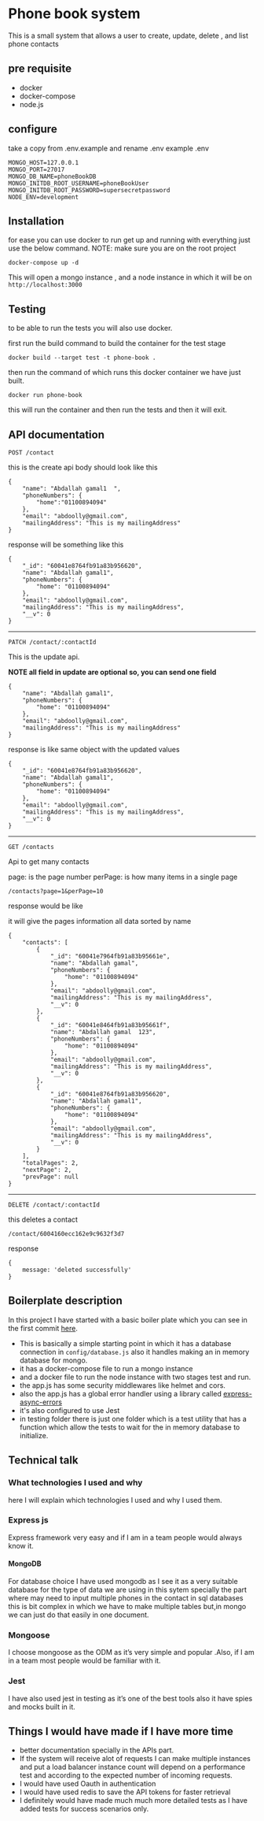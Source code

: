 # Phone book system

This is a small system that allows a user to create, update, delete , and list phone contacts

## pre requisite

- docker
- docker-compose
- node.js

## configure

take a copy from .env.example and rename .env
example .env

```
MONGO_HOST=127.0.0.1
MONGO_PORT=27017
MONGO_DB_NAME=phoneBookDB
MONGO_INITDB_ROOT_USERNAME=phoneBookUser
MONGO_INITDB_ROOT_PASSWORD=supersecretpassword
NODE_ENV=development
```

## Installation

for ease you can use docker to run get up and running with everything
just use the below command.
NOTE: make sure you are on the root project

```
docker-compose up -d
```

This will open a mongo instance , and a node instance in which it will be on `http://localhost:3000`

## Testing 

to be able to run the tests you will also use docker.

first run the build command to build the container for the test stage

```
docker build --target test -t phone-book .
```

then run the command of which runs this docker container we have just built.

```
docker run phone-book
```

this will run the container and then run the tests and then it will exit.

## API documentation

```
POST /contact
```
this is the create api
body should look like this 

```
{
    "name": "Abdallah gamal1  ",
    "phoneNumbers": {
        "home":"01100894094"
    },
    "email": "abdoolly@gmail.com",
    "mailingAddress": "This is my mailingAddress"
}
```

response will be something like this

```
{
    "_id": "60041e8764fb91a83b956620",
    "name": "Abdallah gamal1",
    "phoneNumbers": {
        "home": "01100894094"
    },
    "email": "abdoolly@gmail.com",
    "mailingAddress": "This is my mailingAddress",
    "__v": 0
}
```

------------------------------------

```
PATCH /contact/:contactId
```

This is the update api.

**NOTE all field in update are optional so, you can send one field**
```
{
    "name": "Abdallah gamal1",
    "phoneNumbers": {
        "home": "01100894094"
    },
    "email": "abdoolly@gmail.com",
    "mailingAddress": "This is my mailingAddress"
}
```

response is like 
same object with the updated values
```
{
    "_id": "60041e8764fb91a83b956620",
    "name": "Abdallah gamal1",
    "phoneNumbers": {
        "home": "01100894094"
    },
    "email": "abdoolly@gmail.com",
    "mailingAddress": "This is my mailingAddress",
    "__v": 0
}
```

-----------------------------------------

```
GET /contacts
```

Api to get many contacts

page: is the page number
perPage: is how many items in a single page

```
/contacts?page=1&perPage=10
```

response would be like

it will give the pages information
all data sorted by name
```
{
    "contacts": [
        {
            "_id": "60041e7964fb91a83b95661e",
            "name": "Abdallah gamal",
            "phoneNumbers": {
                "home": "01100894094"
            },
            "email": "abdoolly@gmail.com",
            "mailingAddress": "This is my mailingAddress",
            "__v": 0
        },
        {
            "_id": "60041e8464fb91a83b95661f",
            "name": "Abdallah gamal  123",
            "phoneNumbers": {
                "home": "01100894094"
            },
            "email": "abdoolly@gmail.com",
            "mailingAddress": "This is my mailingAddress",
            "__v": 0
        },
        {
            "_id": "60041e8764fb91a83b956620",
            "name": "Abdallah gamal1",
            "phoneNumbers": {
                "home": "01100894094"
            },
            "email": "abdoolly@gmail.com",
            "mailingAddress": "This is my mailingAddress",
            "__v": 0
        }
    ],
    "totalPages": 2,
    "nextPage": 2,
    "prevPage": null
}
```

----------------------------------------------

```
DELETE /contact/:contactId
```
this deletes a contact

```
/contact/6004160ecc162e9c9632f3d7
```

response

```
{
    message: 'deleted successfully'
}
```

## Boilerplate description

In this project I have started with a basic boiler plate which you can see in the first commit [here](https://github.com/abdoolly/phonebook/commit/8554f454b4a87e64e3d8cb8c8866ae27ca3e4c6e).
- This is basically a simple starting point in which it has a database connection in `config/database.js` also it handles making an in memory database for mongo.
- it has a docker-compose file to run a mongo instance
- and a docker file to run the node instance with two stages test and run.
- the app.js has some security middlewares like helmet and cors.
- also the app.js has a global error handler using a library called [express-async-errors](https://www.npmjs.com/package/express-async-errors)
- it's also configured to use Jest
- in testing folder there is just one folder which is a test utility that has a function which allow the tests to wait for the in memory database to initialize.

## Technical talk

### What technologies I used and why

here I will explain which technologies I used and why I used them.

### Express js
Express framework very easy and if I am in a team people would always know it.

#### MongoDB
For database choice I have used mongodb as I see it as a very suitable database for the type of data we are using in this sytem specially the part where may need to input multiple phones in the contact in sql databases this is bit complex in which we have to make multiple tables but,in mongo we can just do that easily in one document.

### Mongoose 
I choose mongoose as the ODM as it’s very simple and popular .Also, if I am in a team most people would be familiar with it.

### Jest
I have also used jest in testing as it’s one of the best tools also it have spies and mocks built in it.

## Things I would have made if I have more time 

- better documentation specially in the APIs part.
- If the system will receive alot of requests I can make multiple instances and put a load balancer instance count will depend on a performance test and according to the expected number of incoming requests.
- I would have used Oauth in authentication
- I would have used redis to save the API tokens for faster retrieval
- I definitely would have made much much more detailed tests as I have added tests for success scenarios only.



